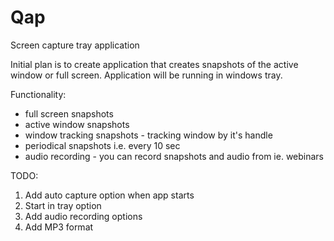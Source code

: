 # Qap
Screen capture tray application

Initial plan is to create application that creates snapshots of the active window or full screen.
Application will be running in windows tray.

Functionality:
- full screen snapshots
- active window snapshots
- window tracking snapshots - tracking window by it's handle
- periodical snapshots i.e. every 10 sec
- audio recording - you can record snapshots and audio from ie. webinars

TODO:
1. Add auto capture option when app starts 
2. Start in tray option
3. Add audio recording options
4. Add MP3 format